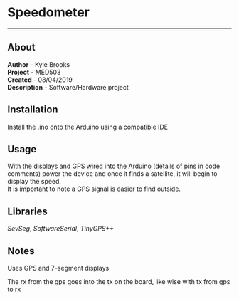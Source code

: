 # Speedometer  
----------------------------  
## About  
**Author** - Kyle Brooks  
**Project** - MED503  
**Created** - 08/04/2019  
**Description** - Software/Hardware project   

## Installation
Install the .ino onto the Arduino using a compatible IDE

## Usage
With the displays and GPS wired into the Arduino (details of pins in code comments) 
power the device and once it finds a satellite, it will begin to display the speed.  
It is important to note a GPS signal is easier to find outside.  
  
## Libraries
*SevSeg*, *SoftwareSerial*, *TinyGPS++*

## Notes

Uses GPS and 7-segment displays

The rx from the gps goes into the tx on the board, like wise with tx from gps to rx


